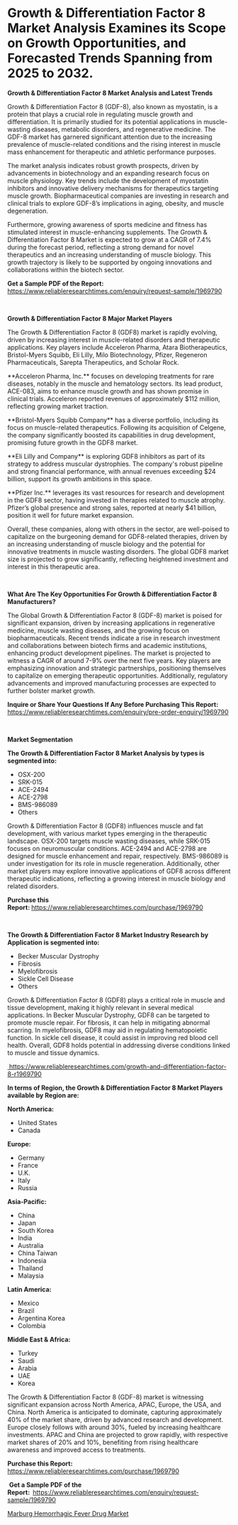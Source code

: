 <p><h1>Growth & Differentiation Factor 8 Market Analysis Examines its Scope on Growth Opportunities, and Forecasted Trends Spanning from 2025 to 2032.</h1></p><p><strong>Growth & Differentiation Factor 8 Market Analysis and Latest Trends</strong></p>
<p><p>Growth & Differentiation Factor 8 (GDF-8), also known as myostatin, is a protein that plays a crucial role in regulating muscle growth and differentiation. It is primarily studied for its potential applications in muscle-wasting diseases, metabolic disorders, and regenerative medicine. The GDF-8 market has garnered significant attention due to the increasing prevalence of muscle-related conditions and the rising interest in muscle mass enhancement for therapeutic and athletic performance purposes.</p><p>The market analysis indicates robust growth prospects, driven by advancements in biotechnology and an expanding research focus on muscle physiology. Key trends include the development of myostatin inhibitors and innovative delivery mechanisms for therapeutics targeting muscle growth. Biopharmaceutical companies are investing in research and clinical trials to explore GDF-8’s implications in aging, obesity, and muscle degeneration.</p><p>Furthermore, growing awareness of sports medicine and fitness has stimulated interest in muscle-enhancing supplements. The Growth & Differentiation Factor 8 Market is expected to grow at a CAGR of 7.4% during the forecast period, reflecting a strong demand for novel therapeutics and an increasing understanding of muscle biology. This growth trajectory is likely to be supported by ongoing innovations and collaborations within the biotech sector.</p></p>
<p><strong>Get a Sample PDF of the Report:&nbsp;</strong> <a href="https://www.reliableresearchtimes.com/enquiry/request-sample/1969790?utm_campaign=2196&utm_medium=2&utm_source=Github&utm_content=ia&utm_term=09032025&utm_id=growth-differentiation-factor-8">https://www.reliableresearchtimes.com/enquiry/request-sample/1969790</a></p>
<p>&nbsp;</p>
<p><strong>Growth & Differentiation Factor 8 Major Market Players</strong></p>
<p><p>The Growth & Differentiation Factor 8 (GDF8) market is rapidly evolving, driven by increasing interest in muscle-related disorders and therapeutic applications. Key players include Acceleron Pharma, Atara Biotherapeutics, Bristol-Myers Squibb, Eli Lilly, Milo Biotechnology, Pfizer, Regeneron Pharmaceuticals, Sarepta Therapeutics, and Scholar Rock.</p><p>**Acceleron Pharma, Inc.** focuses on developing treatments for rare diseases, notably in the muscle and hematology sectors. Its lead product, ACE-083, aims to enhance muscle growth and has shown promise in clinical trials. Acceleron reported revenues of approximately $112 million, reflecting growing market traction.</p><p>**Bristol-Myers Squibb Company** has a diverse portfolio, including its focus on muscle-related therapeutics. Following its acquisition of Celgene, the company significantly boosted its capabilities in drug development, promising future growth in the GDF8 market.</p><p>**Eli Lilly and Company** is exploring GDF8 inhibitors as part of its strategy to address muscular dystrophies. The company's robust pipeline and strong financial performance, with annual revenues exceeding $24 billion, support its growth ambitions in this space.</p><p>**Pfizer Inc.** leverages its vast resources for research and development in the GDF8 sector, having invested in therapies related to muscle atrophy. Pfizer’s global presence and strong sales, reported at nearly $41 billion, position it well for future market expansion.</p><p>Overall, these companies, along with others in the sector, are well-poised to capitalize on the burgeoning demand for GDF8-related therapies, driven by an increasing understanding of muscle biology and the potential for innovative treatments in muscle wasting disorders. The global GDF8 market size is projected to grow significantly, reflecting heightened investment and interest in this therapeutic area.</p></p>
<p>&nbsp;</p>
<p><strong>What Are The Key Opportunities For Growth & Differentiation Factor 8 Manufacturers?</strong></p>
<p><p>The Global Growth & Differentiation Factor 8 (GDF-8) market is poised for significant expansion, driven by increasing applications in regenerative medicine, muscle wasting diseases, and the growing focus on biopharmaceuticals. Recent trends indicate a rise in research investment and collaborations between biotech firms and academic institutions, enhancing product development pipelines. The market is projected to witness a CAGR of around 7-9% over the next five years. Key players are emphasizing innovation and strategic partnerships, positioning themselves to capitalize on emerging therapeutic opportunities. Additionally, regulatory advancements and improved manufacturing processes are expected to further bolster market growth.</p></p>
<p><strong>Inquire or Share Your Questions If Any Before Purchasing This Report:</strong> <a href="https://www.reliableresearchtimes.com/enquiry/pre-order-enquiry/1969790?utm_campaign=2196&utm_medium=2&utm_source=Github&utm_content=ia&utm_term=09032025&utm_id=growth-differentiation-factor-8">https://www.reliableresearchtimes.com/enquiry/pre-order-enquiry/1969790</a></p>
<p>&nbsp;</p>
<p><strong>Market Segmentation</strong></p>
<p><strong>The Growth & Differentiation Factor 8 Market Analysis by types is segmented into:</strong></p>
<p><ul><li>OSX-200</li><li>SRK-015</li><li>ACE-2494</li><li>ACE-2798</li><li>BMS-986089</li><li>Others</li></ul></p>
<p><p>Growth & Differentiation Factor 8 (GDF8) influences muscle and fat development, with various market types emerging in the therapeutic landscape. OSX-200 targets muscle wasting diseases, while SRK-015 focuses on neuromuscular conditions. ACE-2494 and ACE-2798 are designed for muscle enhancement and repair, respectively. BMS-986089 is under investigation for its role in muscle regeneration. Additionally, other market players may explore innovative applications of GDF8 across different therapeutic indications, reflecting a growing interest in muscle biology and related disorders.</p></p>
<p><strong>Purchase this Report:&nbsp;</strong><a href="https://www.reliableresearchtimes.com/purchase/1969790?utm_campaign=2196&utm_medium=2&utm_source=Github&utm_content=ia&utm_term=09032025&utm_id=growth-differentiation-factor-8">https://www.reliableresearchtimes.com/purchase/1969790</a></p>
<p>&nbsp;</p>
<p><strong>The Growth & Differentiation Factor 8 Market Industry Research by Application is segmented into:</strong></p>
<p><ul><li>Becker Muscular Dystrophy</li><li>Fibrosis</li><li>Myelofibrosis</li><li>Sickle Cell Disease</li><li>Others</li></ul></p>
<p><p>Growth & Differentiation Factor 8 (GDF8) plays a critical role in muscle and tissue development, making it highly relevant in several medical applications. In Becker Muscular Dystrophy, GDF8 can be targeted to promote muscle repair. For fibrosis, it can help in mitigating abnormal scarring. In myelofibrosis, GDF8 may aid in regulating hematopoietic function. In sickle cell disease, it could assist in improving red blood cell health. Overall, GDF8 holds potential in addressing diverse conditions linked to muscle and tissue dynamics.</p></p>
<p><a href="https://www.reliableresearchtimes.com/growth-and-differentiation-factor-8-r1969790?utm_campaign=2196&utm_medium=2&utm_source=Github&utm_content=ia&utm_term=09032025&utm_id=growth-differentiation-factor-8">&nbsp;https://www.reliableresearchtimes.com/growth-and-differentiation-factor-8-r1969790</a></p>
<p><strong>In terms of Region, the Growth & Differentiation Factor 8 Market Players available by Region are:</strong></p>
<p>
    <p> <strong> North America: </strong>
        <ul>
            <li>United States</li>
            <li>Canada</li>
        </ul>
        </p> 
    <p> <strong> Europe: </strong>
        <ul>
            <li>Germany</li>
            <li>France</li>
            <li>U.K.</li>
            <li>Italy</li>
            <li>Russia</li>
        </ul>
        </p> 
    <p> <strong> Asia-Pacific: </strong>
        <ul>
            <li>China</li>
            <li>Japan</li>
            <li>South Korea</li>
            <li>India</li>
            <li>Australia</li>
            <li>China Taiwan</li>
            <li>Indonesia</li>
            <li>Thailand</li>
            <li>Malaysia</li>
        </ul>
        </p> 
    <p> <strong> Latin America: </strong>
        <ul>
            <li>Mexico</li>
            <li>Brazil</li>
            <li>Argentina Korea</li>
            <li>Colombia</li>
        </ul>
        </p> 
    <p> <strong> Middle East & Africa: </strong>
        <ul>
            <li>Turkey</li>
            <li>Saudi</li>
            <li>Arabia</li>
            <li>UAE</li>
            <li>Korea</li>
        </ul>
    </p>
    </p>
<p><p>The Growth & Differentiation Factor 8 (GDF-8) market is witnessing significant expansion across North America, APAC, Europe, the USA, and China. North America is anticipated to dominate, capturing approximately 40% of the market share, driven by advanced research and development. Europe closely follows with around 30%, fueled by increasing healthcare investments. APAC and China are projected to grow rapidly, with respective market shares of 20% and 10%, benefiting from rising healthcare awareness and improved access to treatments.</p></p>
<p><strong>Purchase this Report: </strong><a href="https://www.reliableresearchtimes.com/purchase/1969790?utm_campaign=2196&utm_medium=2&utm_source=Github&utm_content=ia&utm_term=09032025&utm_id=growth-differentiation-factor-8">https://www.reliableresearchtimes.com/purchase/1969790</a></p>
<p>&nbsp;<strong>Get a Sample PDF of the Report:&nbsp;&nbsp;</strong><a href="https://www.reliableresearchtimes.com/enquiry/request-sample/1969790?utm_campaign=2196&utm_medium=2&utm_source=Github&utm_content=ia&utm_term=09032025&utm_id=growth-differentiation-factor-8">https://www.reliableresearchtimes.com/enquiry/request-sample/1969790</a></p>
<p><strong></strong></p>
<p><p><a href="https://github.com/felishtimoti/Market-Research-Report-List-1/blob/main/marburg-hemorrhagic-fever-drug-market.md?utm_campaign=2196&utm_medium=2&utm_source=Github&utm_content=ia&utm_term=09032025&utm_id=growth-differentiation-factor-8">Marburg Hemorrhagic Fever Drug Market</a></p></p>